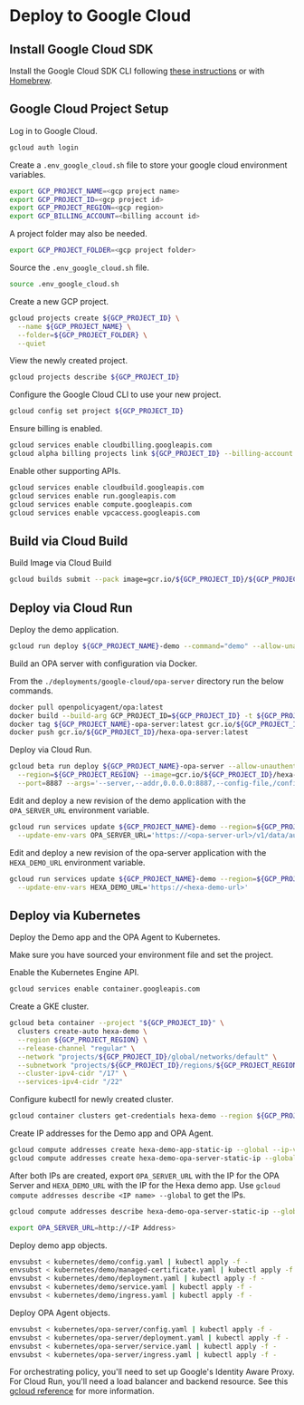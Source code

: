 # Deploy to Google Cloud

## Install Google Cloud SDK

Install the Google Cloud SDK CLI following [these instructions](https://cloud.google.com/sdk/docs/install) or with 
[Homebrew](https://formulae.brew.sh/cask/google-cloud-sdk).

## Google Cloud Project Setup

Log in to Google Cloud.

```bash
gcloud auth login
```

Create a `.env_google_cloud.sh` file to store your google cloud environment variables.

```bash
export GCP_PROJECT_NAME=<gcp project name>
export GCP_PROJECT_ID=<gcp project id>
export GCP_PROJECT_REGION=<gcp region>
export GCP_BILLING_ACCOUNT=<billing account id>
```

A project folder may also be needed.

```bash
export GCP_PROJECT_FOLDER=<gcp project folder>
```

Source the `.env_google_cloud.sh` file.

```bash
source .env_google_cloud.sh
```

Create a new GCP project.

```bash
gcloud projects create ${GCP_PROJECT_ID} \
  --name ${GCP_PROJECT_NAME} \
  --folder=${GCP_PROJECT_FOLDER} \
  --quiet
```

View the newly created project.

```bash
gcloud projects describe ${GCP_PROJECT_ID}
```

Configure the Google Cloud CLI to use your new project.

```bash
gcloud config set project ${GCP_PROJECT_ID}
```

Ensure billing is enabled.

```bash
gcloud services enable cloudbilling.googleapis.com
gcloud alpha billing projects link ${GCP_PROJECT_ID} --billing-account ${GCP_BILLING_ACCOUNT}
```

Enable other supporting APIs.

```bash
gcloud services enable cloudbuild.googleapis.com
gcloud services enable run.googleapis.com
gcloud services enable compute.googleapis.com
gcloud services enable vpcaccess.googleapis.com
```

## Build via Cloud Build

Build Image via Cloud Build

```bash
gcloud builds submit --pack image=gcr.io/${GCP_PROJECT_ID}/${GCP_PROJECT_NAME}:tag1,builder=heroku/buildpacks:20
```

## Deploy via Cloud Run

Deploy the demo application.

 ```bash
gcloud run deploy ${GCP_PROJECT_NAME}-demo --command="demo" --allow-unauthenticated --region=${GCP_PROJECT_REGION} --image=gcr.io/${GCP_PROJECT_ID}/${GCP_PROJECT_NAME}:tag1
 ```

Build an OPA server with configuration via Docker.

From the `./deployments/google-cloud/opa-server` directory run the below commands.

```bash
docker pull openpolicyagent/opa:latest
docker build --build-arg GCP_PROJECT_ID=${GCP_PROJECT_ID} -t ${GCP_PROJECT_NAME}-opa-server:latest .
docker tag ${GCP_PROJECT_NAME}-opa-server:latest gcr.io/${GCP_PROJECT_ID}/hexa-opa-server:latest
docker push gcr.io/${GCP_PROJECT_ID}/hexa-opa-server:latest
```

Deploy via Cloud Run.

```bash
gcloud beta run deploy ${GCP_PROJECT_NAME}-opa-server --allow-unauthenticated \
  --region=${GCP_PROJECT_REGION} --image=gcr.io/${GCP_PROJECT_ID}/hexa-opa-server:latest \
  --port=8887 --args='--server,--addr,0.0.0.0:8887,--config-file,/config.yaml'
```

Edit and deploy a new revision of the demo application with the `OPA_SERVER_URL` environment variable.

```bash
gcloud run services update ${GCP_PROJECT_NAME}-demo --region=${GCP_PROJECT_REGION} \
  --update-env-vars OPA_SERVER_URL='https://<opa-server-url>/v1/data/authz/allow'
```

Edit and deploy a new revision of the opa-server application with the `HEXA_DEMO_URL` environment variable.

```bash
gcloud run services update ${GCP_PROJECT_NAME}-demo --region=${GCP_PROJECT_REGION} \
  --update-env-vars HEXA_DEMO_URL='https://<hexa-demo-url>'
```

## Deploy via Kubernetes

Deploy the Demo app and the OPA Agent to Kubernetes.

Make sure you have sourced your environment file and set the project.

Enable the Kubernetes Engine API.

```bash
gcloud services enable container.googleapis.com
```

Create a GKE cluster.

```bash
gcloud beta container --project "${GCP_PROJECT_ID}" \
  clusters create-auto hexa-demo \
  --region ${GCP_PROJECT_REGION} \
  --release-channel "regular" \
  --network "projects/${GCP_PROJECT_ID}/global/networks/default" \
  --subnetwork "projects/${GCP_PROJECT_ID}/regions/${GCP_PROJECT_REGION}/subnetworks/default" \
  --cluster-ipv4-cidr "/17" \
  --services-ipv4-cidr "/22"
```

Configure kubectl for newly created cluster.

```bash
gcloud container clusters get-credentials hexa-demo --region ${GCP_PROJECT_REGION} --project ${GCP_PROJECT_ID}
```

Create IP addresses for the Demo app and OPA Agent.
```bash
gcloud compute addresses create hexa-demo-app-static-ip --global --ip-version IPV4
gcloud compute addresses create hexa-demo-opa-server-static-ip --global --ip-version IPV4
```

After both IPs are created, export `OPA_SERVER_URL` with the IP for the OPA Server and `HEXA_DEMO_URL` with the IP
for the Hexa demo app. Use `gcloud compute addresses describe <IP name> --global` to get the IPs.

```bash
gcloud compute addresses describe hexa-demo-opa-server-static-ip --global

export OPA_SERVER_URL=http://<IP Address>
```

Deploy demo app objects.

```bash
envsubst < kubernetes/demo/config.yaml | kubectl apply -f -
envsubst < kubernetes/demo/managed-certificate.yaml | kubectl apply -f -
envsubst < kubernetes/demo/deployment.yaml | kubectl apply -f -
envsubst < kubernetes/demo/service.yaml | kubectl apply -f - 
envsubst < kubernetes/demo/ingress.yaml | kubectl apply -f -
```

Deploy OPA Agent objects.

```bash
envsubst < kubernetes/opa-server/config.yaml | kubectl apply -f -
envsubst < kubernetes/opa-server/deployment.yaml | kubectl apply -f -
envsubst < kubernetes/opa-server/service.yaml | kubectl apply -f - 
envsubst < kubernetes/opa-server/ingress.yaml | kubectl apply -f -
```

For orchestrating policy, you'll need to set up Google's Identity Aware Proxy. For Cloud Run, you'll need a load balancer
and backend resource. See this [gcloud reference](https://cloud.google.com/load-balancing/docs/https/setup-global-ext-https-serverless#gcloud_1) 
for more information.

